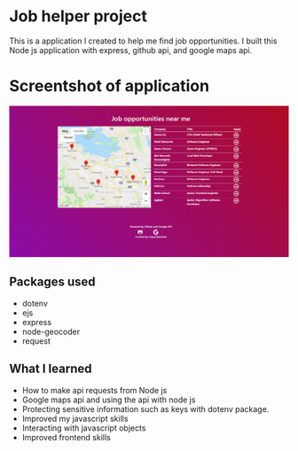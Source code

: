 # Job helper project
This is a application I created to help me find job opportunities.
I built this Node js application with express, github api, and google maps api.
# Screentshot of application
![](job_helper.PNG)
## Packages used
* dotenv
* ejs
* express
* node-geocoder
* request

## What I learned
* How to make api requests from Node js
* Google maps api and using the api with node js
* Protecting sensitive information such as keys with dotenv package.
* Improved my javascript skills
* Interacting with javascript objects
* Improved frontend skills
